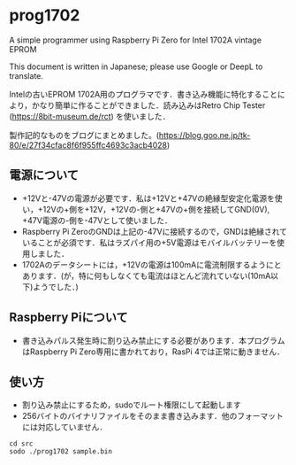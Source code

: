 # prog1702
A simple programmer using Raspberry Pi Zero for Intel 1702A vintage EPROM

This document is written in Japanese; please use Google or DeepL to translate.

Intelの古いEPROM 1702A用のプログラマです．書き込み機能に特化することにより，かなり簡単に作ることができました．読み込みはRetro Chip Tester (https://8bit-museum.de/rct) を使いました．

製作記的なものをブログにまとめました。(https://blog.goo.ne.jp/tk-80/e/27f34cfac8f6f955ffc4693c3acb4028)

## 電源について
- +12Vと-47Vの電源が必要です．私は+12Vと+47Vの絶縁型安定化電源を使い，+12Vの+側を+12V，+12Vの-側と+47Vの+側を接続してGND(0V), +47V電源の-側を-47Vとして使いました．
- Raspberry Pi ZeroのGNDは上記の-47Vに接続するので，GNDは絶縁されていることが必須です．私はラズパイ用の+5V電源はモバイルバッテリーを使用しました．
- 1702Aのデータシートには，+12Vの電源は100mAに電流制限するようにとあります．(が，特に何もしなくても電流はほとんど流れていない(10mA以下)ようでした．)

## Raspberry Piについて
- 書き込みパルス発生時に割り込み禁止にする必要があります．本プログラムはRaspberry Pi Zero専用に書かれており，RasPi 4では正常に動きません．

## 使い方
- 割り込み禁止にするため，sudoでルート権限にして起動します
- 256バイトのバイナリファイルをそのまま書き込みます．他のフォーマットには対応していません．
```
cd src
sodo ./prog1702 sample.bin
```
